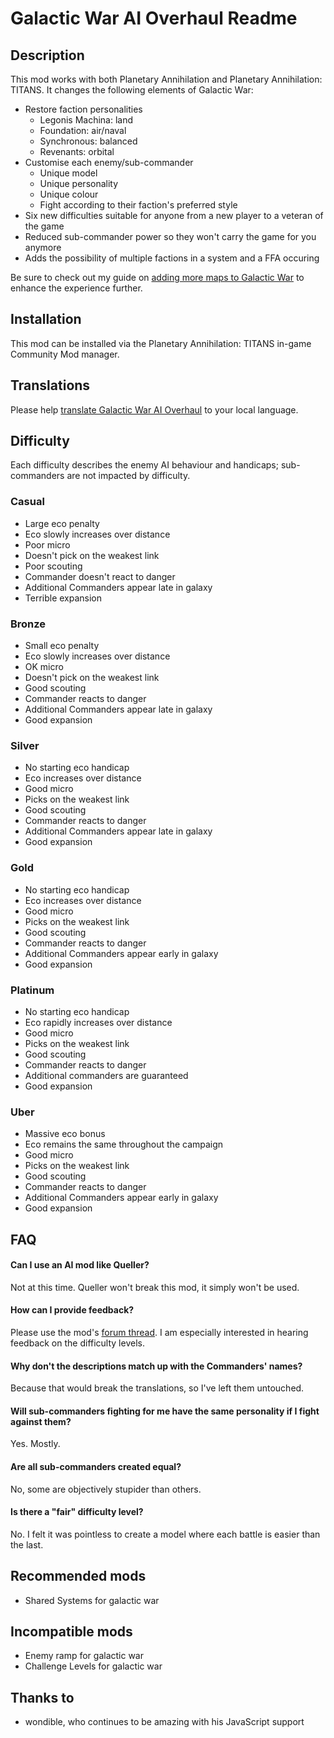 # Galactic War AI Overhaul Readme

## Description

This mod works with both Planetary Annihilation and Planetary Annihilation: TITANS. It changes the following elements of Galactic War:

 - Restore faction personalities
   - Legonis Machina: land
   - Foundation: air/naval
   - Synchronous: balanced
   - Revenants: orbital
 - Customise each enemy/sub-commander
   - Unique model
   - Unique personality
   - Unique colour
   - Fight according to their faction's preferred style
 - Six new difficulties suitable for anyone from a new player to a veteran of the game
 - Reduced sub-commander power so they won't carry the game for you anymore
 - Adds the possibility of multiple factions in a system and a FFA occuring

Be sure to check out my guide on [adding more maps to Galactic War](https://planetaryannihilation.com/guides/galactic-war-difficulty-and-adding-more-maps/) to enhance the experience further.

## Installation

This mod can be installed via the Planetary Annihilation: TITANS in-game Community Mod manager.

## Translations

Please help [translate Galactic War AI Overhaul](https://poeditor.com/join/project/GMUUxugX7u) to your local language.

## Difficulty

Each difficulty describes the enemy AI behaviour and handicaps; sub-commanders are not impacted by difficulty.

### Casual

 - Large eco penalty
 - Eco slowly increases over distance
 - Poor micro
 - Doesn't pick on the weakest link
 - Poor scouting
 - Commander doesn't react to danger
 - Additional Commanders appear late in galaxy
 - Terrible expansion

### Bronze

 - Small eco penalty
 - Eco slowly increases over distance
 - OK micro
 - Doesn't pick on the weakest link
 - Good scouting
 - Commander reacts to danger
 - Additional Commanders appear late in galaxy
 - Good expansion

### Silver

 - No starting eco handicap
 - Eco increases over distance
 - Good micro
 - Picks on the weakest link
 - Good scouting
 - Commander reacts to danger
 - Additional Commanders appear late in galaxy
 - Good expansion

### Gold

 - No starting eco handicap
 - Eco increases over distance
 - Good micro
 - Picks on the weakest link
 - Good scouting
 - Commander reacts to danger
 - Additional Commanders appear early in galaxy
 - Good expansion

### Platinum

 - No starting eco handicap
 - Eco rapidly increases over distance
 - Good micro
 - Picks on the weakest link
 - Good scouting
 - Commander reacts to danger
 - Additional commanders are guaranteed
 - Good expansion

### Uber

 - Massive eco bonus
 - Eco remains the same throughout the campaign
 - Good micro
 - Picks on the weakest link
 - Good scouting
 - Commander reacts to danger
 - Additional Commanders appear early in galaxy
 - Good expansion

## FAQ

#### Can I use an AI mod like Queller?
Not at this time. Queller won't break this mod, it simply won't be used.

#### How can I provide feedback?
Please use the mod's [forum thread](https://forums.planetaryannihilation.com/threads/client-galactic-war-ai-overhaul.72360/). I am especially interested in hearing feedback on the difficulty levels.

#### Why don't the descriptions match up with the Commanders' names?
Because that would break the translations, so I've left them untouched.

#### Will sub-commanders fighting for me have the same personality if I fight against them?
Yes. Mostly.

#### Are all sub-commanders created equal?
No, some are objectively stupider than others.

#### Is there a "fair" difficulty level?
No. I felt it was pointless to create a model where each battle is easier than the last.

## Recommended mods
 - Shared Systems for galactic war

## Incompatible mods
 - Enemy ramp for galactic war
 - Challenge Levels for galactic war

## Thanks to

 - wondible, who continues to be amazing with his JavaScript support